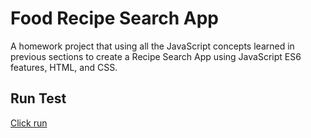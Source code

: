 # Food Recipe Search App   
A homework project that using all the JavaScript concepts learned in previous sections to create a Recipe Search App using JavaScript ES6 features, HTML, and CSS.

## Run Test
[Click run](https://monksedo.github.io/RecipeApp/)
